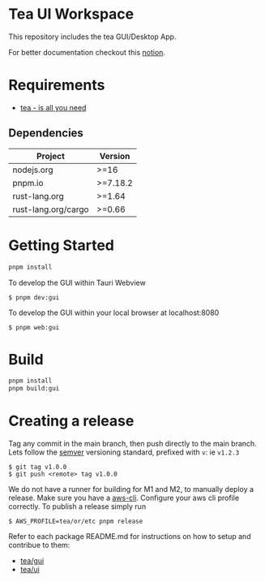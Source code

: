 # Tea UI Workspace
This repository includes the tea GUI/Desktop App.

For better documentation checkout this [notion](https://www.notion.so/teaxyz/tea-gui-fdd9f50aa980432fa370b2cf6a03cb50).

# Requirements
* [tea - is all you need](https://tea.xyz/)

## Dependencies

| Project    | Version |
|------------|---------|
| nodejs.org |  >=16   |
| pnpm.io    |  >=7.18.2 |
| rust-lang.org |  >=1.64 |
| rust-lang.org/cargo |  >=0.66 |

# Getting Started
```sh
pnpm install
```

To develop the GUI within Tauri Webview
```
$ pnpm dev:gui
```

To develop the GUI within your local browser at localhost:8080
```
$ pnpm web:gui
```
# Build
```sh
pnpm install
pnpm build:gui
```

# Creating a release
Tag any commit in the main branch, then push directly to the main branch.
Lets follow the [semver](https://semver.org/) versioning standard, prefixed with `v`: ie `v1.2.3`
```
$ git tag v1.0.0
$ git push <remote> tag v1.0.0
```
We do not have a runner for building for M1 and M2, to manually deploy a release. Make sure you have a [aws-cli](https://aws.amazon.com/cli/). Configure your aws cli profile correctly.
To publish a release simply run
```
$ AWS_PROFILE=tea/or/etc pnpm release
```


Refer to each package README.md for instructions on how to setup and contribue to them:

* [tea/gui](./modules/gui/README.md)
* [tea/ui](./modules/ui/README.md)
